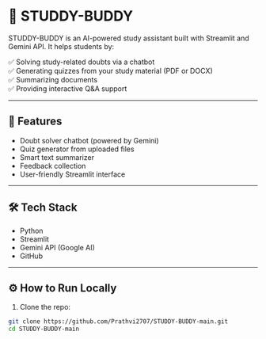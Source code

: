 # 🤖 STUDDY-BUDDY

STUDDY-BUDDY is an AI-powered study assistant built with Streamlit and Gemini API. It helps students by:

✅ Solving study-related doubts via a chatbot  
✅ Generating quizzes from your study material (PDF or DOCX)  
✅ Summarizing documents  
✅ Providing interactive Q&A support  

---

## 🚀 Features

- Doubt solver chatbot (powered by Gemini)
- Quiz generator from uploaded files
- Smart text summarizer
- Feedback collection
- User-friendly Streamlit interface

---

## 🛠️ Tech Stack

- Python
- Streamlit
- Gemini API (Google AI)
- GitHub

---

## ⚙️ How to Run Locally

1. Clone the repo:
```bash
git clone https://github.com/Prathvi2707/STUDDY-BUDDY-main.git
cd STUDDY-BUDDY-main

